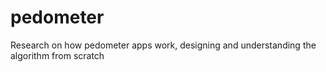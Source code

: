 # pedometer
Research on how pedometer apps work, designing and understanding the algorithm from scratch
